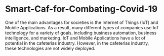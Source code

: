 # Smart-Caf-for-Combating-Covid-19
One of the main advantages for societies is the Internet of Things (IoT) and Mobile Applications. As a result, many different types of companies use IoT technology for a variety of goals, including business automation, business intelligence, and marketing. IoT and Mobile Applications have a lot of potential in the cafeterias industry. However, in the cafeterias industry, these technologies are not widely deployed. 
